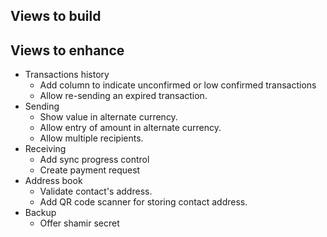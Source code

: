 ﻿## Views to build

## Views to enhance

- Transactions history
  - Add column to indicate unconfirmed or low confirmed transactions
  - Allow re-sending an expired transaction.
- Sending
  - Show value in alternate currency.
  - Allow entry of amount in alternate currency.
  - Allow multiple recipients.
- Receiving
  - Add sync progress control
  - Create payment request
- Address book
  - Validate contact's address.
  - Add QR code scanner for storing contact address.
- Backup
  - Offer shamir secret
